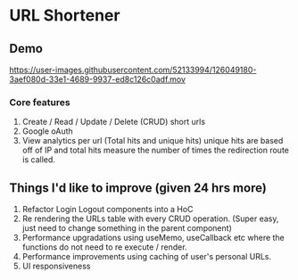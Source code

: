 



# URL Shortener

## Demo
https://user-images.githubusercontent.com/52133994/126049180-3aef080d-33e1-4689-9937-ed8c126c0adf.mov

### Core features
1. Create / Read / Update / Delete (CRUD) short urls
2. Google oAuth
3. View analytics per url (Total hits and unique hits) unique hits are based off of IP and total hits measure the number of times the redirection route is called.

## Things I'd like to improve (given 24 hrs more)
1. Refactor Login Logout components into a HoC
2. Re rendering the URLs table with every CRUD operation. (Super easy, just need to change something in the parent component)
3. Performance upgradations using useMemo, useCallback etc where the functions do not need to re execute / render.
4. Performance improvements using caching of user's personal URLs.
5. UI responsiveness
